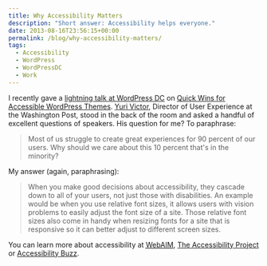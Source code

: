 ```yaml
---
title: Why Accessibility Matters
description: "Short answer: Accessibility helps everyone."
date: 2013-08-16T23:56:15+00:00
permalink: /blog/why-accessibility-matters/
tags:
  - Accessibility
  - WordPress
  - WordPressDC
  - Work
---
```


I recently gave a [lightning talk at WordPress DC](http://www.meetup.com/wordpressdc/events/129111132/) on [Quick Wins for Accessible WordPress Themes](/blog/quick-wins-for-accessible-wordpress-themes/). [Yuri Victor](http://yurivictor.com/), Director of User Experience at the Washington Post, stood in the back of the room and asked a handful of excellent questions of speakers. His question for me? To paraphrase:

> Most of us struggle to create great experiences for 90 percent of our users. Why should we care about this 10 percent that's in the minority?

My answer (again, paraphrasing):

> When you make good decisions about accessibility, they cascade down to all of your users, not just those with disabilities. An example would be when you use relative font sizes, it allows users with vision problems to easily adjust the font size of a site. Those relative font sizes also come in handy when resizing fonts for a site that is responsive so it can better adjust to different screen sizes.

You can learn more about accessibility at [<acronym title="Web Accessibility in Mind">WebAIM</acronym>](http://webaim.org/), [The Accessibility Project](http://a11yproject.com/) or [Accessibility Buzz](http://www.a11ybuzz.com/).
